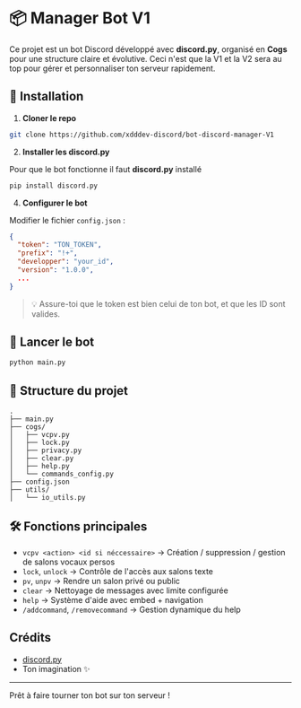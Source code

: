 # 📦 Manager Bot V1

Ce projet est un bot Discord développé avec **discord.py**, organisé en **Cogs** pour une structure claire et évolutive.
Ceci n'est que la V1 et la V2 sera au top pour gérer et personnaliser ton serveur rapidement.

## 🔧 Installation

1. **Cloner le repo**

```bash
git clone https://github.com/xdddev-discord/bot-discord-manager-V1
```

2. **Installer les discord.py**

Pour que le bot fonctionne il faut **discord.py** installé
```bash
pip install discord.py
```



4. **Configurer le bot**

Modifier le fichier `config.json` :

```json
{
  "token": "TON_TOKEN",
  "prefix": "!+",
  "developper": "your_id",
  "version": "1.0.0",
  ...
}
```

> 💡 Assure-toi que le token est bien celui de ton bot, et que les ID sont valides.

## 🚀 Lancer le bot

```bash
python main.py
```

## 📁 Structure du projet

```
.
├── main.py               
├── cogs/                 
│   ├── vcpv.py           
│   ├── lock.py          
│   ├── privacy.py        
│   ├── clear.py          
│   ├── help.py           
│   └── commands_config.py 
├── config.json          
├── utils/
│   └── io_utils.py       
```

## 🛠 Fonctions principales

- `vcpv <action> <id si néccessaire>` → Création / suppression / gestion de salons vocaux persos
- `lock`, `unlock` → Contrôle de l'accès aux salons texte
- `pv`, `unpv` → Rendre un salon privé ou public
- `clear` → Nettoyage de messages avec limite configurée
- `help` → Système d'aide avec embed + navigation
- `/addcommand`, `/removecommand` → Gestion dynamique du help

## Crédits

- [discord.py](https://github.com/Rapptz/discord.py)
- Ton imagination ✨

---

Prêt à faire tourner ton bot sur ton serveur !


